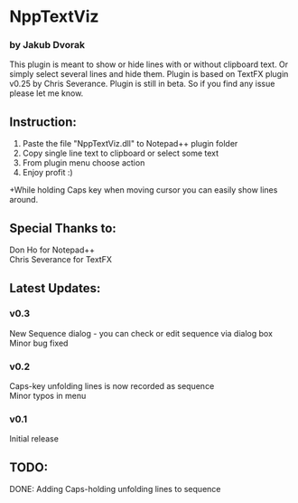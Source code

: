 # NppTextViz
### by Jakub Dvorak

This plugin is meant to show or hide lines with or without clipboard text. Or simply select several lines and hide them. Plugin is based on TextFX plugin v0.25 by Chris Severance.
Plugin is still in beta. So if you find any issue please let me know.


Instruction:
---
1. Paste the file "NppTextViz.dll" to Notepad++ plugin folder
2. Copy single line text to clipboard or select some text
3. From plugin menu choose action
4. Enjoy profit :)

+While holding Caps key when moving cursor you can easily show lines around.

Special Thanks to:
----
Don Ho for Notepad++  
Chris Severance for TextFX  

Latest Updates:
----

### v0.3
New Sequence dialog - you can check or edit sequence via dialog box  
Minor bug fixed

### v0.2
Caps-key unfolding lines is now recorded as sequence  
Minor typos in menu

### v0.1
Initial release

TODO:
----
DONE: Adding Caps-holding unfolding lines to sequence
